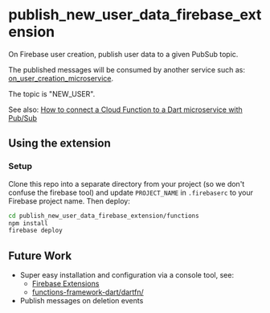 # publish_new_user_data_firebase_extension

On Firebase user creation, publish user data to a given PubSub topic.

The published messages will be consumed by another service such as: [on_user_creation_microservice](https://github.com/Adventures-In/on_user_creation_microservice).

The topic is "NEW_USER".

See also: [How to connect a Cloud Function to a Dart microservice with Pub/Sub](https://reference-material.notion.site/How-to-connect-a-Cloud-Function-to-a-Dart-microservice-with-Pub-Sub-e3ef54cbdd324d1f83c3673ddd157c26)

## Using the extension

### Setup 

Clone this repo into a separate directory from your project (so we don't confuse the firebase tool) and update `PROJECT_NAME` in `.firebaserc` to your Firebase project name. Then deploy:

```sh
cd publish_new_user_data_firebase_extension/functions
npm install
firebase deploy
```

## Future Work 
- Super easy installation and configuration via a console tool, see:
  - [Firebase Extensions](https://firebase.google.com/products/extensions)
  - [functions-framework-dart/dartfn/](https://github.com/GoogleCloudPlatform/functions-framework-dart/tree/main/dartfn)
- Publish messages on deletion events
